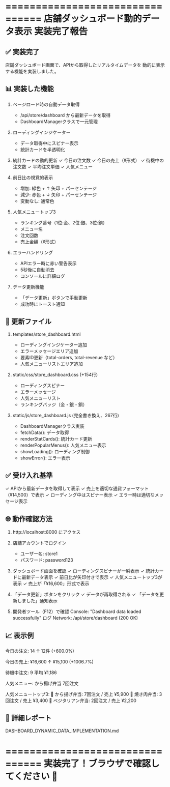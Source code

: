 ================================
店舗ダッシュボード動的データ表示
実装完了報告
================================

✅ 実装完了
-----------

店舗ダッシュボード画面で、APIから取得したリアルタイムデータを
動的に表示する機能を実装しました。

📊 実装した機能
--------------

1. ページロード時の自動データ取得
   - /api/store/dashboard から最新データを取得
   - DashboardManagerクラスで一元管理

2. ローディングインジケーター
   - データ取得中にスピナー表示
   - 統計カードを半透明化

3. 統計カードの動的更新
   ✓ 今日の注文数
   ✓ 今日の売上（¥形式）
   ✓ 待機中の注文数
   ✓ 平均注文単価
   ✓ 人気メニュー

4. 前日比の視覚的表示
   - 増加: 緑色 + ↑ 矢印 + パーセンテージ
   - 減少: 赤色 + ↓ 矢印 + パーセンテージ
   - 変動なし: 通常色

5. 人気メニュートップ3
   - ランキング番号（1位:金、2位:銀、3位:銅）
   - メニュー名
   - 注文回数
   - 売上金額（¥形式）

6. エラーハンドリング
   - APIエラー時に赤い警告表示
   - 5秒後に自動消去
   - コンソールに詳細ログ

7. データ更新機能
   - 「データ更新」ボタンで手動更新
   - 成功時にトースト通知

📁 更新ファイル
--------------

1. templates/store_dashboard.html
   - ローディングインジケーター追加
   - エラーメッセージエリア追加
   - 要素ID更新（total-orders, total-revenue など）
   - 人気メニューリストエリア追加

2. static/css/store_dashboard.css (+154行)
   - ローディングスピナー
   - エラーメッセージ
   - 人気メニューリスト
   - ランキングバッジ（金・銀・銅）

3. static/js/store_dashboard.js (完全書き換え、267行)
   - DashboardManagerクラス実装
   - fetchData(): データ取得
   - renderStatCards(): 統計カード更新
   - renderPopularMenus(): 人気メニュー表示
   - showLoading(): ローディング制御
   - showError(): エラー表示

✅ 受け入れ基準
--------------

✓ APIから最新データを取得して表示
✓ 売上を適切な通貨フォーマット（¥14,500）で表示
✓ ローディング中はスピナー表示
✓ エラー時は適切なメッセージ表示

🌐 動作確認方法
--------------

1. http://localhost:8000 にアクセス

2. 店舗アカウントでログイン
   - ユーザー名: store1
   - パスワード: password123

3. ダッシュボード画面を確認
   ✓ ローディングスピナーが一瞬表示
   ✓ 統計カードに最新データ表示
   ✓ 前日比が矢印付きで表示
   ✓ 人気メニュートップ3が表示
   ✓ 売上が「¥16,600」形式で表示

4. 「データ更新」ボタンをクリック
   ✓ データが再取得される
   ✓ 「データを更新しました」通知表示

5. 開発者ツール（F12）で確認
   Console: "Dashboard data loaded successfully" ログ
   Network: /api/store/dashboard (200 OK)

📈 表示例
--------

今日の注文: 14
↑ 12件 (+600.0%)

今日の売上: ¥16,600
↑ ¥15,100 (+1006.7%)

待機中注文: 9
平均 ¥1,186

人気メニュー: から揚げ弁当
7回注文

人気メニュートップ3:
🥇 から揚げ弁当: 7回注文 / 売上 ¥5,900
🥈 焼き肉弁当: 3回注文 / 売上 ¥3,400
🥉 ベジタリアン弁当: 2回注文 / 売上 ¥2,200

📝 詳細レポート
--------------
DASHBOARD_DYNAMIC_DATA_IMPLEMENTATION.md

================================
実装完了！ブラウザで確認してください 🎉
================================
